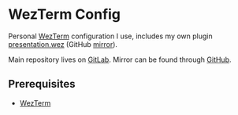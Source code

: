 # WezTerm Config

Personal [WezTerm] configuration I use, includes my own plugin
[presentation.wez](https://gitlab.com/xarvex/presentation.wez)
(GitHub [mirror](https://github.com/Xarvex/presentation.wez)).

Main repository lives on [GitLab](https://gitlab.com/dotfyls/wezterm).
Mirror can be found through [GitHub](https://github.com/Xarvex/dotfyls-wezterm).


## Prerequisites

- [WezTerm]


[WezTerm]: https://wezfurlong.org/wezterm
